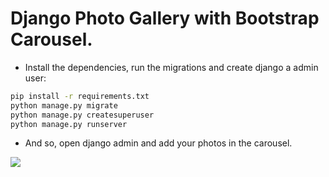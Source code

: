 # Django Photo Gallery with Bootstrap Carousel.

- Install the dependencies, run the migrations and create django a admin user:

```sh
pip install -r requirements.txt
python manage.py migrate
python manage.py createsuperuser
python manage.py runserver
```
- And so, open django admin and add your photos in the carousel.



![](https://i.gyazo.com/cfa4131a577ee9704a936cabcc3857f8.gif)